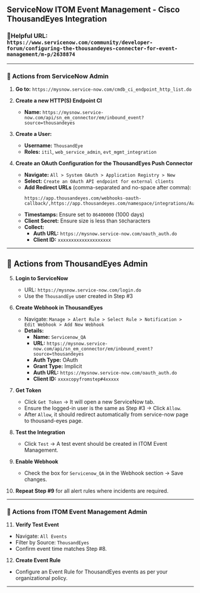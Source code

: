 ## ServiceNow ITOM Event Management - Cisco ThousandEyes Integration

### **🔗Helpful URL:**   `https://www.servicenow.com/community/developer-forum/configuring-the-thousandeyes-connecter-for-event-management/m-p/2638874`
---

### 🔧 Actions from ServiceNow Admin

1. **Go to:** `https://mysnow.service-now.com/cmdb_ci_endpoint_http_list.do`

2. **Create a new HTTP(S) Endpoint CI**  
   - **Name:**  `https://mysnow.service-now.com/api/sn_em_connector/em/inbound_event?source=thousandeyes`

3. **Create a User:**  
   - **Username:** `ThousandEye`  
   - **Roles:** `itil`, `web_service_admin`, `evt_mgmt_integration`

4. **Create an OAuth Configuration for the ThousandEyes Push Connector**  
   - **Navigate:** `All > System OAuth > Application Registry > New`  
   - **Select:** `Create an OAuth API endpoint for external clients`  
   - **Add Redirect URLs** (comma-separated and no-space after comma):
     ```
     https://app.thousandeyes.com/webhooks-oauth-callback/,https://app.thousandeyes.com/namespace/integrations/AuthCallbackPage.html
     ```
   - **Timestamps:** Ensure set to `86400000` (1000 days)
   - **Client Secret:** Ensure size is less than `50`characters
   - **Collect:**
     - **Auth URL:** `https://mysnow.service-now.com/oauth_auth.do`
     - **Client ID:** `xxxxxxxxxxxxxxxxxxxx`
---

## 🔧 Actions from ThousandEyes Admin

5. **Login to ServiceNow**  
   - URL: `https://mysnow.service-now.com/login.do`  
   - Use the `ThousandEye` user created in Step #3

6. **Create Webhook in ThousandEyes**  
   - Navigate: `Manage > Alert Rule > Select Rule > Notification > Edit Webhook > Add New Webhook`
   - **Details:**
     - **Name:** `Servicenow_QA`
     - **URL:** `https://mysnow.service-now.com/api/sn_em_connector/em/inbound_event?source=thousandeyes`
     - **Auth Type:** OAuth
     - **Grant Type:** Implicit
     - **Auth URL:** `https://mysnow.service-now.com/oauth_auth.do`
     - **Client ID:** `xxxxcopyfromstep#4xxxxx`

7. **Get Token**  
   - Click `Get Token` → It will open a new ServiceNow tab.  
   - Ensure the logged-in user is the same as Step #3 → Click `Allow`.
   - After `Allow`, it should redirect automatically from service-now page to thousand-eyes page.

8. **Test the Integration**  
   - Click `Test` → A test event should be created in ITOM Event Management.

9. **Enable Webhook**  
   - Check the box for `Servicenow_QA` in the Webhook section → Save changes.

10. **Repeat Step #9** for all alert rules where incidents are required.
---

### 🔧 Actions from ITOM Event Management Admin

11. **Verify Test Event**
   - Navigate: `All Events`
   - Filter by Source: `ThousandEyes`
   - Confirm event time matches Step #8.

12. **Create Event Rule**
   - Configure an Event Rule for ThousandEyes events as per your organizational policy.
---
